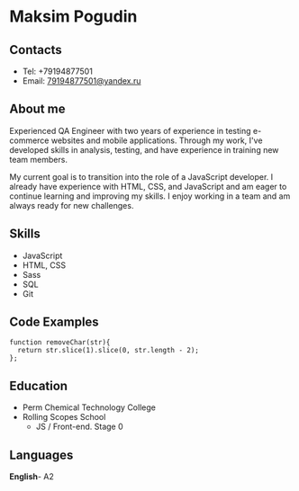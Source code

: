 # Maksim Pogudin

## Contacts
* Tel: +79194877501
* Email: 79194877501@yandex.ru

## About me
Experienced QA Engineer with two years of experience in testing e-commerce websites and mobile applications. Through my work, I've developed skills in analysis, testing, and have experience in training new team members.

My current goal is to transition into the role of a JavaScript developer. I already have experience with HTML, CSS, and JavaScript and am eager to continue learning and improving my skills. I enjoy working in a team and am always ready for new challenges.

## Skills
* JavaScript
* HTML, CSS
* Sass
* SQL
* Git

## Code Examples
```
function removeChar(str){
  return str.slice(1).slice(0, str.length - 2);
};
```

## Education
* Perm Chemical Technology College
* Rolling Scopes School
  + JS / Front-end. Stage 0

## Languages
**English**- A2
